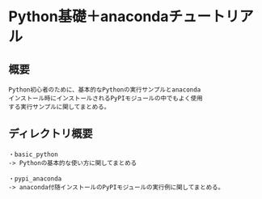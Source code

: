 # Python基礎＋anacondaチュートリアル

## 概要
```
Python初心者のために、基本的なPythonの実行サンプルとanaconda
インストール時にインストールされるPyPIモジュールの中でもよく使用
する実行サンプルに関してまとめる。
```

## ディレクトリ概要
```
・basic_python
-> Pythonの基本的な使い方に関してまとめる

・pypi_anaconda
-> anaconda付随インストールのPyPIモジュールの実行例に関してまとめる。
```
